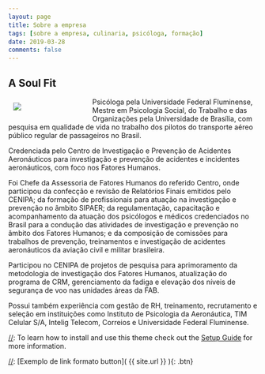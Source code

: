 ```yaml
---
layout: page
title: Sobre a empresa
tags: [sobre a empresa, culinaria, psicóloga, formação]
date: 2019-03-28
comments: false
---
```


## A Soul Fit

[//]: ![Foto](../assets/img/logo-verde.png)
<img style="width: 150px;padding: 10px; float: left;" src="{{ site.url }}/assets/img/logo-verde.png">

<i class="fas fa-graduation-cap fa-lg"></i> Psicóloga pela Universidade Federal Fluminense, Mestre em Psicologia Social, do Trabalho e das Organizações pela Universidade de Brasília, com pesquisa em qualidade de vida no trabalho dos pilotos do transporte aéreo público regular de passageiros no Brasil.

<i class="far fa-address-card fa-lg"></i> Credenciada pelo Centro de Investigação e Prevenção de Acidentes Aeronáuticos para investigação e prevenção de acidentes e incidentes aeronáuticos, com foco nos Fatores Humanos.

<i class="fas fa-briefcase fa-lg"></i> Foi Chefe da Assessoria de Fatores Humanos do referido Centro, onde participou da confecção e revisão de Relatórios Finais emitidos pelo CENIPA; da formação de profissionais para atuação na investigação e prevenção no âmbito SIPAER; da regulamentação, capacitação e acompanhamento da atuação dos psicólogos e médicos credenciados no Brasil para a condução das atividades de investigação e prevenção no âmbito dos Fatores Humanos; e da composição de comissões para trabalhos de prevenção, treinamentos e investigação de acidentes aeronáuticos da aviação civil e militar brasileira.

<i class="fas fa-chart-line fa-lg"></i> Participou no CENIPA de projetos de pesquisa para aprimoramento da metodologia de investigação dos Fatores Humanos, atualização do programa de CRM, gerenciamento da fadiga e elevação dos níveis de segurança de voo nas unidades áreas da FAB.

<i class="far fa-check-square fa-lg"></i> Possui também experiência com gestão de RH, treinamento, recrutamento e seleção em instituições como Instituto de Psicologia da Aeronáutica, TIM Celular S/A, Intelig Telecom, Correios e Universidade Federal Fluminense.

[//]: To learn how to install and use this theme check out the [Setup Guide](http://taylantatli.me/Moon/moon-theme/) for more information.

[//]: [Exemplo de link formato button]( {{ site.url }} ){: .btn}
